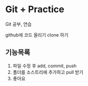 # Git + Practice

Git 공부, 연습

github에 코드 올리기
clone 하기

## 기능목록

1.  파일 수정 후 add, commit, push
2.  폴더를 소스트리에 추가하고 pull 받기
3.  좋아요
